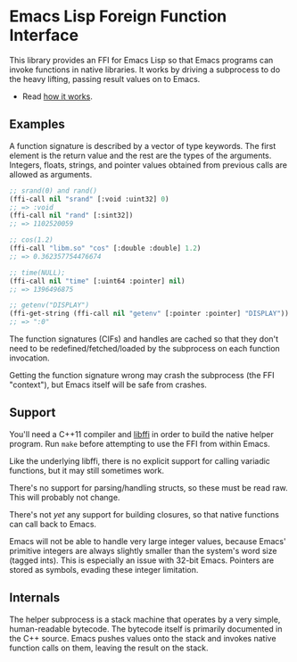 # Emacs Lisp Foreign Function Interface

This library provides an FFI for Emacs Lisp so that Emacs programs can
invoke functions in native libraries. It works by driving a subprocess
to do the heavy lifting, passing result values on to Emacs.

* Read [how it works](http://nullprogram.com/blog/2014/04/26/).

## Examples

A function signature is described by a vector of type keywords. The
first element is the return value and the rest are the types of the
arguments. Integers, floats, strings, and pointer values obtained from
previous calls are allowed as arguments.

~~~el
;; srand(0) and rand()
(ffi-call nil "srand" [:void :uint32] 0)
;; => :void
(ffi-call nil "rand" [:sint32])
;; => 1102520059

;; cos(1.2)
(ffi-call "libm.so" "cos" [:double :double] 1.2)
;; => 0.362357754476674

;; time(NULL);
(ffi-call nil "time" [:uint64 :pointer] nil)
;; => 1396496875

;; getenv("DISPLAY")
(ffi-get-string (ffi-call nil "getenv" [:pointer :pointer] "DISPLAY"))
;; => ":0"
~~~

The function signatures (CIFs) and handles are cached so that they
don't need to be redefined/fetched/loaded by the subprocess on each
function invocation.

Getting the function signature wrong may crash the subprocess (the FFI
"context"), but Emacs itself will be safe from crashes.

## Support

You'll need a C++11 compiler and [libffi][libffi] in order to build
the native helper program. Run `make` before attempting to use the FFI
from within Emacs.

Like the underlying libffi, there is no explicit support for calling
variadic functions, but it may still sometimes work.

There's no support for parsing/handling structs, so these must be read
raw. This will probably not change.

There's not *yet* any support for building closures, so that native
functions can call back to Emacs.

Emacs will not be able to handle very large integer values, because
Emacs' primitive integers are always slightly smaller than the
system's word size (tagged ints). This is especially an issue with
32-bit Emacs. Pointers are stored as symbols, evading these integer
limitation.

## Internals

The helper subprocess is a stack machine that operates by a very
simple, human-readable bytecode. The bytecode itself is primarily
documented in the C++ source. Emacs pushes values onto the stack and
invokes native function calls on them, leaving the result on the
stack.


[libffi]: http://sourceware.org/libffi/
